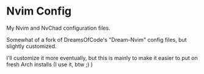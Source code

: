 # Nvim Config
 My Nvim and NvChad configuration files.

Somewhat of a fork of DreamsOfCode's "Dream-Nvim" config files, but slightly customized.

I'll customize it more eventually, but this is mainly to make it easier to put on fresh Arch installs (I use it, btw ;) )
